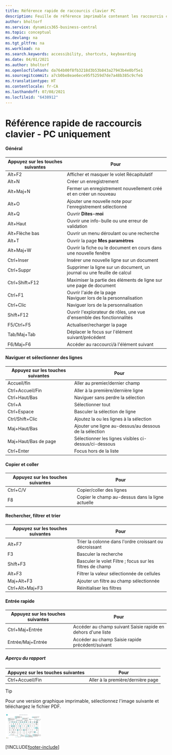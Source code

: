 ```yaml
---
title: Référence rapide de raccourcis clavier PC
description: Feuille de référence imprimable contenant les raccourcis clavier les plus populaires pour les utilisateurs de PC.
author: bholtorf
ms.service: dynamics365-business-central
ms.topic: conceptual
ms.devlang: na
ms.tgt_pltfrm: na
ms.workload: na
ms.search.keywords: accessibility, shortcuts, keyboarding
ms.date: 04/01/2021
ms.author: bholtorf
ms.openlocfilehash: da764b00f8fb3218d3b53b843a27943b4e0bf5e1
ms.sourcegitcommit: a7cb0be8eae6ece95f5259d7de7a48b385c9cfeb
ms.translationtype: HT
ms.contentlocale: fr-CA
ms.lasthandoff: 07/08/2021
ms.locfileid: "6438912"
---
```

# <a name="keyboard-quick-reference---pc-only"></a>Référence rapide de raccourcis clavier - PC uniquement

#### <a name="general"></a>Général

|Appuyez sur les touches suivantes|Pour|  
|-|-|
|Alt+F2|Afficher et masquer le volet Récapitulatif|
|Alt+N|Créer un enregistrement|
|Alt+Maj+N|Fermer un enregistrement nouvellement créé et en créer un nouveau|
|Alt+O|Ajouter une nouvelle note pour l'enregistrement sélectionné|
|Alt+Q|Ouvrir **Dites-moi**|
|Alt+Haut|Ouvrir une info-bulle ou une erreur de validation|
|Alt+Flèche bas|Ouvrir un menu déroulant ou une recherche|
|Alt+T|Ouvrir la page **Mes paramètres**|
|Alt+Maj+W|Ouvrir la fiche ou le document en cours dans une nouvelle fenêtre|
|Ctrl+Inser|Insérer une nouvelle ligne sur un document|
|Ctrl+Suppr|Supprimer la ligne sur un document, un journal ou une feuille de calcul|
|Ctrl+Shift+F12|Maximiser la partie des éléments de ligne sur une page de document|
|Ctrl+F1|Ouvrir l'aide de la page<br />Naviguer lors de la personnalisation|
|Ctrl+Clic|Naviguer lors de la personnalisation|
|Shift+F12|Ouvrir l'explorateur de rôles, une vue d'ensemble des fonctionnalités|
|F5/Ctrl+F5|Actualiser/recharger la page|
|Tab/Maj+Tab|Déplacer le focus sur l'élément suivant/précédent|
|F6/Maj+F6|Accéder au raccourci/à l'élément suivant|

#### <a name="navigate--select-rows"></a>Naviguer et sélectionner des lignes

|Appuyez sur les touches suivantes|Pour|
|-|-|
|Accueil/fin|Aller au premier/dernier champ|
|Ctrl+Accueil/Fin |Aller à la première/dernière ligne|
|Ctrl+Haut/Bas|Naviguer sans perdre la sélection|
|Ctrl+A |Sélectionner tout|
|Ctrl+Espace|Basculer la sélection de ligne|
|Ctrl/Shift+Clic|Ajoutez la ou les lignes à la sélection|
|Maj+Haut/Bas|Ajouter une ligne au-dessus/au dessous de la sélection|
|Maj+Haut/Bas de page|Sélectionner les lignes visibles ci-dessus/ci-dessous|
|Ctrl+Enter|Focus hors de la liste|

#### <a name="copy--paste"></a>Copier et coller

|Appuyez sur les touches suivantes|Pour|
|-|-|
|Ctrl+C/V|Copier/coller des lignes|
|F8|Copier le champ au-dessus dans la ligne actuelle|

#### <a name="search-filter--sort"></a>Rechercher, filtrer et trier

|Appuyez sur les touches suivantes|Pour|
|-|-|
|Alt+F7|Trier la colonne dans l'ordre croissant ou décroissant|
|F3|Basculer la recherche|
|Shift+F3|Basculer le volet Filtre ; focus sur les filtres de champ|
|Alt+F3|Filtrer la valeur sélectionnée de cellules|
|Maj+Alt+F3|Ajouter un filtre au champ sélectionnée|
|Ctrl+Alt+Maj+F3|Réinitialiser les filtres|

#### <a name="quick-entry"></a>Entrée rapide

|Appuyez sur les touches suivantes|Pour|
|-|-|
|Ctrl+Maj+Entrée|Accéder au champ suivant Saisie rapide en dehors d'une liste|
|Entrée/Maj+Entrée|Accéder au champ Saisie rapide précédent/suivant|
##### <a name="report-preview"></a>Aperçu du rapport

|Appuyez sur les touches suivantes|Pour|
|-|-|
|Ctrl+Accueil/Fin|Aller à la première/dernière page|

> [!TIP]
> Pour une version graphique imprimable, sélectionnez l'image suivante et téléchargez le fichier PDF.
>
> [![Icône qui ouvre un PDF.](media/keyboard_shortcut_inline.png)](media/keyboard_shortcuts.pdf)


[!INCLUDE[footer-include](includes/footer-banner.md)]